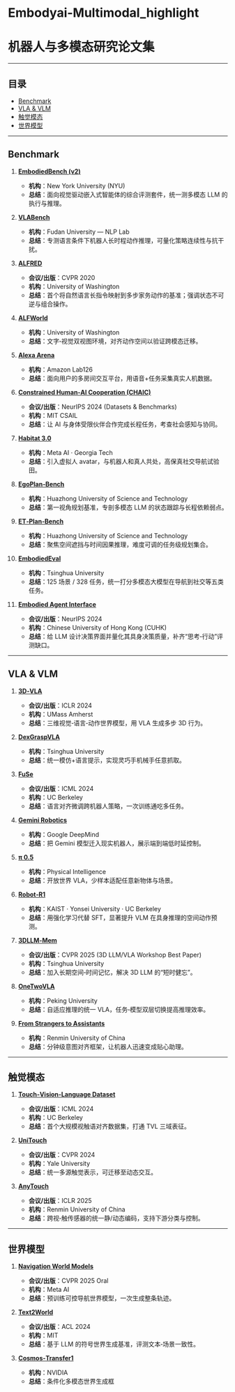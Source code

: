 # Embodyai-Multimodal\_highlight

# 机器人与多模态研究论文集



---

## 目录

* [Benchmark](#benchmark)
* [VLA & VLM](#vla--vlm)
* [触觉模态](#触觉模态)
* [世界模型](#世界模型)

---

## Benchmark

1. **[EmbodiedBench (v2)](https://arxiv.org/abs/2502.09560)**

   * **机构**：New York University (NYU)
   * **总结**：面向视觉驱动嵌入式智能体的综合评测套件，统一测多模态 LLM 的执行与推理。

2. **[VLABench](https://arxiv.org/abs/2412.18194)**

   * **机构**：Fudan University — NLP Lab
   * **总结**：专测语言条件下机器人长时程动作推理，可量化策略连续性与抗干扰。

3. **[ALFRED](https://arxiv.org/abs/1912.01734)**

   * **会议/出版**：CVPR 2020
   * **机构**：University of Washington
   * **总结**：首个将自然语言长指令映射到多步家务动作的基准；强调状态不可逆与组合操作。

4. **[ALFWorld](https://arxiv.org/abs/2010.03768)**

   * **机构**：University of Washington
   * **总结**：文字‑视觉双视图环境，对齐动作空间以验证跨模态迁移。

5. **[Alexa Arena](https://arxiv.org/abs/2303.01586)**

   * **机构**：Amazon Lab126
   * **总结**：面向用户的多房间交互平台，用语音+任务采集真实人机数据。

6. **[Constrained Human‑AI Cooperation (CHAIC)](https://arxiv.org/abs/2411.01796)**

   * **会议/出版**：NeurIPS 2024 (Datasets & Benchmarks)
   * **机构**：MIT CSAIL
   * **总结**：让 AI 与身体受限伙伴合作完成长程任务，考查社会感知与协同。

7. **[Habitat 3.0](https://arxiv.org/abs/2310.13724)**

   * **机构**：Meta AI · Georgia Tech
   * **总结**：引入虚拟人 avatar，与机器人和真人共处，高保真社交导航试验田。

8. **[EgoPlan‑Bench](https://arxiv.org/abs/2312.06722)**

   * **机构**：Huazhong University of Science and Technology
   * **总结**：第一视角规划基准，专剖多模态 LLM 的状态跟踪与长程依赖弱点。

9. **[ET‑Plan‑Bench](https://arxiv.org/abs/2410.14682)**

   * **机构**：Huazhong University of Science and Technology
   * **总结**：聚焦空间遮挡与时间因果推理，难度可调的任务级规划集合。

10. **[EmbodiedEval](https://arxiv.org/abs/2501.11858)**

    * **机构**：Tsinghua University
    * **总结**：125 场景 / 328 任务，统一打分多模态大模型在导航到社交等五类任务。

11. **[Embodied Agent Interface](https://arxiv.org/abs/2410.07166)**

    * **会议/出版**：NeurIPS 2024
    * **机构**：Chinese University of Hong Kong (CUHK)
    * **总结**：给 LLM 设计决策界面并量化其具身决策质量，补齐“思考‑行动”评测缺口。

---

## VLA & VLM

1. **[3D‑VLA](https://arxiv.org/abs/2403.09631)**

   * **会议/出版**：ICLR 2024
   * **机构**：UMass Amherst
   * **总结**：三维视觉‑语言‑动作世界模型，用 VLA 生成多步 3D 行为。

2. **[DexGraspVLA](https://arxiv.org/abs/2502.20900)**

   * **机构**：Tsinghua University
   * **总结**：统一模仿+语言提示，实现灵巧手机械手任意抓取。

3. **[FuSe](https://arxiv.org/abs/2501.04693)**

   * **会议/出版**：ICML 2024
   * **机构**：UC Berkeley
   * **总结**：语言对齐微调跨机器人策略，一次训练通吃多任务。

4. **[Gemini Robotics](https://arxiv.org/abs/2503.20020)**

   * **机构**：Google DeepMind
   * **总结**：把 Gemini 模型迁入现实机器人，展示端到端低时延控制。

5. **[π 0.5](https://pi.website/blog/pi05)**

   * **机构**：Physical Intelligence
   * **总结**：开放世界 VLA，少样本适配任意新物体与场景。

6. **[Robot‑R1](https://arxiv.org/abs/2506.00070)**

   * **机构**：KAIST · Yonsei University · UC Berkeley
   * **总结**：用强化学习代替 SFT，显著提升 VLM 在具身推理的空间动作预测。

7. **[3DLLM‑Mem](https://arxiv.org/abs/2505.22657)**

   * **会议/出版**：CVPR 2025 (3D LLM/VLA Workshop Best Paper)
   * **机构**：Tsinghua University
   * **总结**：加入长期空间‑时间记忆，解决 3D LLM 的“短时健忘”。

8. **[OneTwoVLA](https://arxiv.org/abs/2505.25000)**

   * **机构**：Peking University
   * **总结**：自适应推理的统一 VLA，任务‑模型双层切换提高推理效率。

9. **[From Strangers to Assistants](https://arxiv.org/abs/2505.22503)**

   * **机构**：Renmin University of China
   * **总结**：分钟级意图对齐框架，让机器人迅速变成贴心助理。

---

## 触觉模态

1. **[Touch‑Vision‑Language Dataset](https://arxiv.org/abs/2406.07124)**

   * **会议/出版**：ICML 2024
   * **机构**：UC Berkeley
   * **总结**：首个大规模视触语对齐数据集，打通 TVL 三域表征。

2. **[UniTouch](https://arxiv.org/abs/2403.09623)**

   * **会议/出版**：CVPR 2024
   * **机构**：Yale University
   * **总结**：统一多源触觉表示，可迁移至动态交互。

3. **[AnyTouch](https://arxiv.org/abs/2502.12191)**

   * **会议/出版**：ICLR 2025
   * **机构**：Renmin University of China
   * **总结**：跨视‑触传感器的统一静/动态编码，支持下游分类与控制。

---

## 世界模型

1. **[Navigation World Models](https://arxiv.org/abs/2412.03572)**

   * **会议/出版**：CVPR 2025 Oral
   * **机构**：Meta AI
   * **总结**：预训练可控导航世界模型，一次生成整条轨迹。

2. **[Text2World](https://arxiv.org/abs/2502.13092)**

   * **会议/出版**：ACL 2024
   * **机构**：MIT
   * **总结**：基于 LLM 的符号世界生成基准，评测文本‑场景一致性。

3. **[Cosmos‑Transfer1](https://arxiv.org/abs/2503.14492)**

   * **机构**：NVIDIA
   * **总结**：条件化多模态世界生成框
